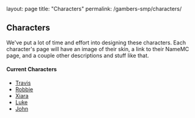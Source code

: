 layout: page
title: "Characters"
permalink: /gambers-smp/characters/
## Characters

We've put a lot of time and effort into designing these characters. Each character's page will have an image of their skin, a link to their NameMC page, and a couple other descriptions and stuff like that.

#### Current Characters

- [Travis](https://travis-hehe.github.io/gambers-smp/characters/travis)
- [Robbie](https://travis-hehe.github.io/gambers-smp/characters/robbie)
- [Xiara](https://travis-hehe.github.io/gambers-smp/characters/xiara)
- [Luke](https://travis-hehe.github.io/gambers-smp/characters/luke)
- [John](https://travis-hehe.github.io/gambers-smp/characters/john)
